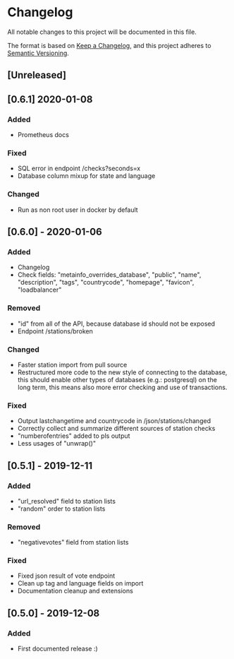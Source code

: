 # Changelog
All notable changes to this project will be documented in this file.

The format is based on [Keep a Changelog](https://keepachangelog.com/en/1.0.0/),
and this project adheres to [Semantic Versioning](https://semver.org/spec/v2.0.0.html).

## [Unreleased]

## [0.6.1] 2020-01-08
### Added
- Prometheus docs

### Fixed
- SQL error in endpoint /checks?seconds=x
- Database column mixup for state and language

### Changed
- Run as non root user in docker by default

## [0.6.0] - 2020-01-06
### Added
- Changelog
- Check fields: "metainfo_overrides_database", "public", "name", "description", "tags", "countrycode", "homepage", "favicon", "loadbalancer"

### Removed
- "id" from all of the API, because database id should not be exposed
- Endpoint /stations/broken 

### Changed
- Faster station import from pull source
- Restructured more code to the new style of connecting to the database, this should enable other types of databases (e.g.: postgresql) on the long term, this means also more error checking and use of transactions.

### Fixed
- Output lastchangetime and countrycode in /json/stations/changed
- Correctly collect and summarize different sources of station checks
- "numberofentries" added to pls output
- Less usages of "unwrap()"

## [0.5.1] - 2019-12-11
### Added
- "url_resolved" field to station lists
- "random" order to station lists

### Removed
- "negativevotes" field from station lists

### Fixed
- Fixed json result of vote endpoint
- Clean up tag and language fields on import
- Documentation cleanup and extensions

## [0.5.0] - 2019-12-08
### Added
- First documented release :)
